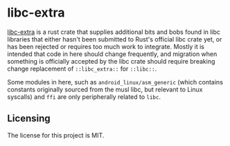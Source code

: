 # libc-extra


[libc-extra] is a rust crate that supplies additional bits and bobs found in libc libraries that either hasn't been submitted to Rust's official libc crate yet, or has been rejected or requires too much work to integrate. Mostly it is intended that code in here should change frequently, and migration when something is officially accepted by the libc crate should require breaking change replacement of `::libc_extra::` for `::libc::`.

Some modules in here, such as `android_linux/asm_generic` (which contains constants originally sourced from the musl libc, but relevant to Linux syscalls) and `ffi` are only peripherally related to `libc`.


## Licensing

The license for this project is MIT.

[libc-extra]: https://github.com/lemonrock/libc-extra "libc-extra GitHub page"
